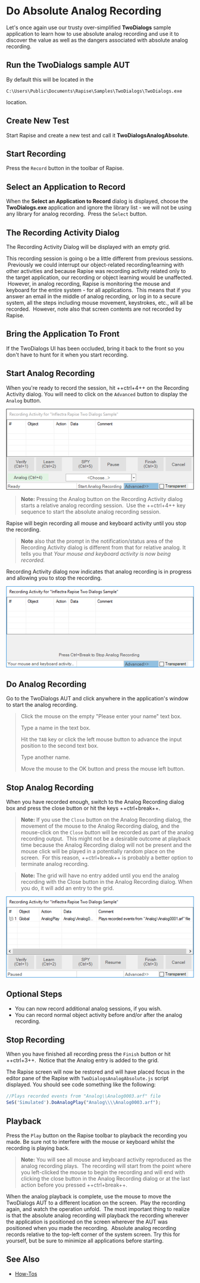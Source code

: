 # Do Absolute Analog Recording

Let's once again use our trusty over-simplified **TwoDialogs** sample application to learn how to use absolute analog recording and use it to discover the value as well as the dangers associated with absolute analog recording.

## Run the TwoDialogs sample AUT

By default this will be located in the

    C:\Users\Public\Documents\Rapise\Samples\TwoDialogs\TwoDialogs.exe

location.

## Create New Test

Start Rapise and create a new test and call it **TwoDialogsAnalogAbsolute**.

## Start Recording

Press the `Record` button in the toolbar of Rapise.

## Select an Application to Record

When the **Select an Application to Record** dialog is displayed, choose the **TwoDialogs.exe** application and ignore the library list - we will not be using any library for analog recording.  Press the `Select` button.

## The Recording Activity Dialog

The Recording Activity Dialog will be displayed with an empty grid.

This recording session is going o be a little different from previous sessions.  Previously we could interrupt our object-related recording/learning with other activities and because Rapise was recording activity related only to the target application, our recording or object learning would be unaffected.  However, in analog recording, Rapise is monitoring the mouse and keyboard for the entire system - for all applications.  This means that if you answer an email in the middle of analog recording, or log in to a secure system, all the steps including mouse movement, keystrokes, etc., will all be recorded.  However, note also that screen contents are not recorded by Rapise.

## Bring the Application To Front

If the TwoDialogs UI has been occluded, bring it back to the front so you don't have to hunt for it when you start recording.

## Start Analog Recording

When you're ready to record the session, hit ++ctrl+4++ on the Recording Activity dialog. You will need to click on the `Advanced` button to
display the `Analog` button.

![raforanalogabsolute](./img/do_absolute_analog_recording1.png)

> **Note:** Pressing the Analog button on the Recording Activity dialog starts a relative analog recording session.  Use the ++ctrl+4++ key sequence to start the absolute analog recording session.

Rapise will begin recording all mouse and keyboard activity until you stop the recording.

> **Note** also that the prompt in the notification/status area of the Recording Activity dialog is different from that for relative analog. It tells you that _Your mouse and keyboard activity is now being recorded._

Recording Activity dialog now indicates that analog recording is in progress and allowing you to stop the recording.

![ananlogrecodingstopdialog](./img/do_absolute_analog_recording2.png)

## Do Analog Recording

Go to the TwoDialogs AUT and click anywhere in the application's window to start the analog recording.

> Click the mouse on the empty "Please enter your name" text box.
>
> Type a name in the text box.
>
> Hit the `TAB` key or click the left mouse button to advance the input position to the second text box.
>
> Type another name.
>
> Move the mouse to the OK button and press the mouse left button.

## Stop Analog Recording

When you have recorded enough, switch to the Analog Recording dialog box and press the close button or hit the keys ++ctrl+break++.

> **Note:** If you use the `Close` button on the Analog Recording dialog, the movement of the mouse to the Analog Recording dialog, and the mouse-click on the `Close` button will be recorded as part of the analog recording output.  This might not be a desirable outcome at playback time because the Analog Recording dialog will not be present and the mouse click will be played in a potentially random place on the screen.  For this reason, ++ctrl+break++ is probably a better option to terminate analog recording.

> **Note:** The grid will have no entry added until you end the analog recording with the Close button in the Analog Recording dialog. When you do, it will add an entry to the grid.

![analogrecordingrelativecomplete](./img/do_absolute_analog_recording3.png)

## Optional Steps

- You can now record additional analog sessions, if you wish.
- You can record normal object activity before and/or after the analog recording. 

## Stop Recording
  
When you have finished all recording press the `Finish` button or hit ++ctrl+3++.  Notice that the Analog entry is added to the grid.

The Rapise screen will now be restored and will have placed focus in the editor pane of the Rapise with `TwoDialogsAnalogAbsolute.js` script displayed. You should see code something like the following:

```javascript
//Plays recorded events from "Analog\\Analog0003.arf" file
SeS('Simulated').DoAnalogPlay("Analog\\\\Analog0003.arf");
```

## Playback

Press the `Play` button on the Rapise toolbar to playback the recording you made. Be sure not to interfere with the mouse or keyboard
whilst the recording is playing back.

> **Note:** You will see all mouse and keyboard activity reproduced as the analog recording plays.  The recording will start from the point where you left-clicked the mouse to begin the recording and will end with clicking the close button in the Analog Recording dialog or at the last action before you pressed ++ctrl+break++.

When the analog playback is complete, use the mouse to move the TwoDialogs AUT to a different location on the screen.  Play the recording again, and watch the operation unfold.  The most important thing to realize is that the absolute analog recording will playback the recording wherever the application is positioned on the screen wherever the AUT was positioned when you made the recording.  Absolute analog recording records relative to the top-left corner of the system screen. Try this for yourself, but be sure to minimize all applications before starting.

## See Also

- [How-Tos](howtos.md)